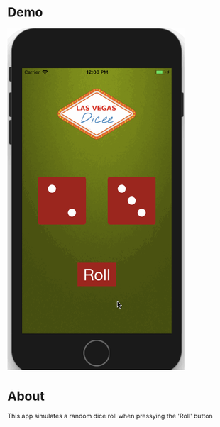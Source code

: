# Demo
![dicee demo gif](https://github.com/afranco07/gifImageStorage/blob/master/diceeGif.gif?raw=true)

# About
This app simulates a random dice roll when pressying the 'Roll' button